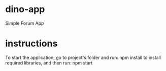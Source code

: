 # dino-app
Simple Forum App
# instructions
To start the application, go to project's folder and run:
    npm install
to install required libraries, and then run:
    npm start
